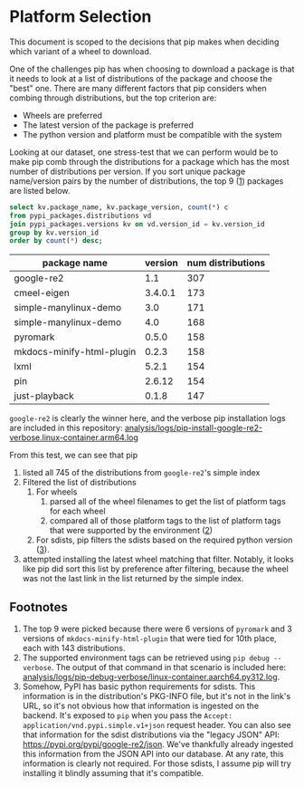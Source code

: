 # Platform Selection

This document is scoped to the decisions that pip makes when deciding which variant of a wheel to download.

One of the challenges pip has when choosing to download a package is that it needs to look at a list of
distributions of the package and choose the "best" one. There are many different factors that pip considers
when combing through distributions, but the top criterion are:

- Wheels are preferred
- The latest version of the package is preferred
- The python version and platform must be compatible with the system

Looking at our dataset, one stress-test that we can perform would be to make pip comb through the distributions
for a package which has the most number of distributions per version. If you sort unique package name/version
pairs by the number of distributions, the top 9 ([1](#footnotes)) packages are listed below.

```sql
select kv.package_name, kv.package_version, count(*) c
from pypi_packages.distributions vd
join pypi_packages.versions kv on vd.version_id = kv.version_id
group by kv.version_id
order by count(*) desc;
```

| package name              | version | num distributions |
| ------------------------- | ------- | ----------------- |
| google-re2                | 1.1     | 307               |
| cmeel-eigen               | 3.4.0.1 | 173               |
| simple-manylinux-demo     | 3.0     | 171               |
| simple-manylinux-demo     | 4.0     | 168               |
| pyromark                  | 0.5.0   | 158               |
| mkdocs-minify-html-plugin | 0.2.3   | 158               |
| lxml                      | 5.2.1   | 154               |
| pin                       | 2.6.12  | 154               |
| just-playback             | 0.1.8   | 147               |

`google-re2` is clearly the winner here, and the verbose pip installation logs are included in this repository:
[analysis/logs/pip-install-google-re2-verbose.linux-container.arm64.log](../analysis/logs/pip-install-google-re2-verbose.linux-container.arm64.log)

From this test, we can see that pip

1. listed all 745 of the distributions from `google-re2`'s simple index
2. Filtered the list of distributions
   1. For wheels
      1. parsed all of the wheel filenames to get the list of platform tags for each wheel
      2. compared all of those platform tags to the list of platform tags that were supported by the environment ([2](#footnotes))
   2. For sdists, pip filters the sdists based on the required python version ([3](#footnotes)).
3. attempted installing the latest wheel matching that filter. Notably, it looks like pip did sort this list by
   preference after filtering, because the wheel was not the last link in the list returned by the simple index.

## Footnotes

1. The top 9 were picked because there were 6 versions of `pyromark` and 3 versions of `mkdocs-minify-html-plugin`
   that were tied for 10th place, each with 143 distributions.
2. The supported environment tags can be retrieved using `pip debug --verbose`. The output of that command in that
   scenario is included here: [analysis/logs/pip-debug-verbose/linux-container.aarch64.py312.log](../analysis/logs/pip-debug-verbose/linux-container.aarch64.py312.log).
3. Somehow, PyPI has basic python requirements for sdists. This information is in the distribution's PKG-INFO file, but it's not in
   the link's URL, so it's not obvious how that information is ingested on the backend. It's exposed to `pip` when you pass
   the `Accept: application/vnd.pypi.simple.v1+json` request header. You can also see that information for the sdist distributions via
   the "legacy JSON" API: https://pypi.org/pypi/google-re2/json. We've thankfully already ingested this information from the JSON API
   into our database. At any rate, this information is clearly not required. For those sdists, I assume pip will try installing it
   blindly assuming that it's compatible.
